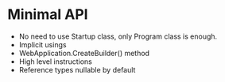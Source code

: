 # Minimal API

- No need to use Startup class, only Program class is enough.
- Implicit usings
- WebApplication.CreateBuilder() method
- High level instructions
- Reference types nullable by default

